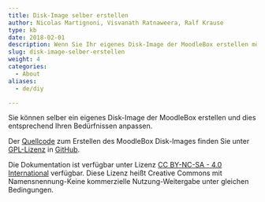 ```yaml
---
title: Disk-Image selber erstellen
author: Nicolas Martignoni, Visvanath Ratnaweera, Ralf Krause
type: kb
date: 2018-02-01
description: Wenn Sie Ihr eigenes Disk-Image der MoodleBox erstellen möchten, hier sind die gewünschten Informationen
slug: disk-image-selber-erstellen
weight: 4
categories:
  - About
aliases:
  - de/diy

---
```

Sie können selber ein eigenes Disk-Image der MoodleBox erstellen und dies entsprechend Ihren Bedürfnissen anpassen.

Der [Quellcode][1] zum Erstellen des MoodleBox Disk-Images finden Sie unter [GPL-Lizenz][2] in [GitHub][1].

Die Dokumentation ist verfügbar unter Lizenz [CC BY-NC-SA - 4.0 International][3] verfügbar. Diese Lizenz heißt Creative Commons mit Namensnennung-Keine kommerzielle Nutzung-Weitergabe unter gleichen Bedingungen.

 [1]: https://github.com/moodlebox/moodlebox
 [2]: https://www.gnu.org/licenses/gpl-3.0.en.html
 [3]: https://creativecommons.org/licenses/by-nc-sa/4.0/
